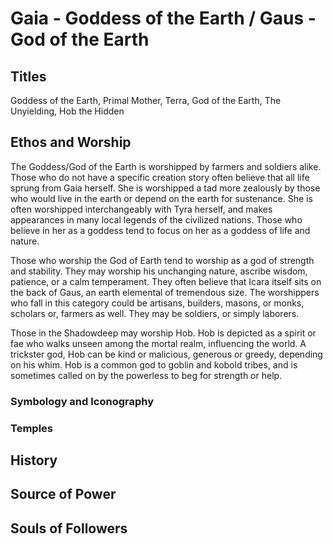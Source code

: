# Gaia - Goddess of the Earth / Gaus - God of the Earth

<!-- toc -->

## Titles

Goddess of the Earth, Primal Mother, Terra, God of the Earth, The Unyielding, Hob the Hidden

## Ethos and Worship

The Goddess/God of the Earth is worshipped by farmers and soldiers
alike. Those who do not have a specific creation story often believe
that all life sprung from Gaia herself. She is worshipped a tad more
zealously by those who would live in the earth or depend on the earth
for sustenance. She is often worshipped interchangeably with Tyra herself, and makes appearances in many local legends of the civilized
nations. Those who believe in her as a goddess tend to focus on her
as a goddess of life and nature.

Those who worship the God of Earth tend to worship as a god of
strength and stability. They may worship his unchanging nature,
ascribe wisdom, patience, or a calm temperament. They often believe
that Icara itself sits on the back of Gaus, an earth elemental of
tremendous size. The worshippers who fall in this category could be
artisans, builders, masons, or monks, scholars or, farmers as well.
They may be soldiers, or simply laborers.

Those in the Shadowdeep may worship Hob. Hob is depicted as a spirit or fae who walks unseen among the mortal realm, influencing the world. A trickster god, Hob can be kind or malicious, generous or greedy, depending on his whim. Hob is a common god to goblin and kobold tribes, and is sometimes called on by the powerless to beg for strength or help.

### Symbology and Iconography

### Temples

## History

## Source of Power

## Souls of Followers